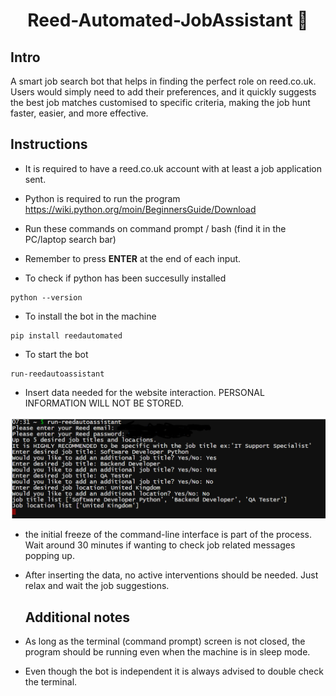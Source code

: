 

 <div align="center">

 # Reed-Automated-JobAssistant 🤖

</div>

## Intro

A smart job search bot that helps in finding the perfect role on reed.co.uk. Users would simply need to add their preferences, and it quickly suggests the best job matches customised to specific criteria, making the job hunt faster, easier, and more effective.

## Instructions 

* It is required to have a reed.co.uk account with at least a job application sent.

* Python is required to run the program https://wiki.python.org/moin/BeginnersGuide/Download


* Run these commands on command prompt / bash (find it in the PC/laptop search bar)

* Remember to press **ENTER** at the end of each input.

* To check if python has been succesully installed
  
 ```
python --version
```

* To install the bot in the machine 

```
pip install reedautomated
```
* To start the bot

```
run-reedautoassistant
```

* Insert data needed for the website interaction. PERSONAL INFORMATION WILL NOT BE STORED.
  
![Alt text](https://github.com/andrewisoko/Reed-Automated-JobAssistant/blob/main/images/Command-line%20example.png)

* the initial freeze of the  command-line interface is part of the process. Wait around 30 minutes if wanting to check job related messages popping up.
  
* After inserting the data, no active interventions should be needed. Just relax and wait the job suggestions.




  ## Additional notes

* As long as the terminal (command prompt) screen is not closed, the program should be running even when the machine is in sleep mode.
* Even though the bot is independent it is always advised to double check the terminal.


